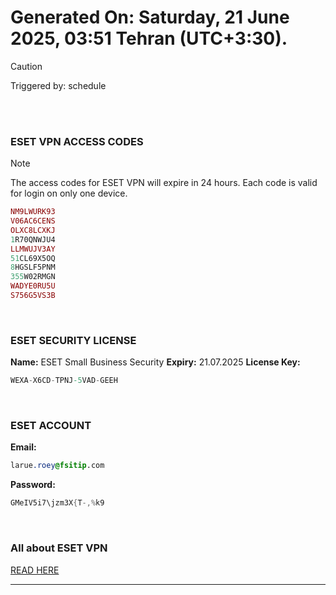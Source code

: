 # Generated On: Saturday, 21 June 2025, 03:51 Tehran (UTC+3:30).

> [!CAUTION]
> Triggered by: schedule

<br><br>

### ESET VPN ACCESS CODES

> [!NOTE]
> The access codes for ESET VPN will expire in 24 hours.
> Each code is valid for login on only one device.

```ruby
NM9LWURK93
V06AC6CENS
OLXC8LCXKJ
1R70QNWJU4
LLMWUJV3AY
51CL69X5OQ
8HGSLF5PNM
355W02RMGN
WADYE0RU5U
S756G5VS3B
```

<br>

### ESET SECURITY LICENSE

**Name:** ESET Small Business Security
**Expiry:** 21.07.2025
**License Key:**

```POV-Ray SDL
WEXA-X6CD-TPNJ-5VAD-GEEH
```

<br>

### ESET ACCOUNT

**Email:**

```CSS
larue.roey@fsitip.com
```

**Password:**

```POV-Ray SDL
GMeIV5i7\jzm3X{T-,%k9
```

<br>

### All about ESET VPN

[READ HERE](https://t.me/F_NiREvil/2113)

---

<br><br>


